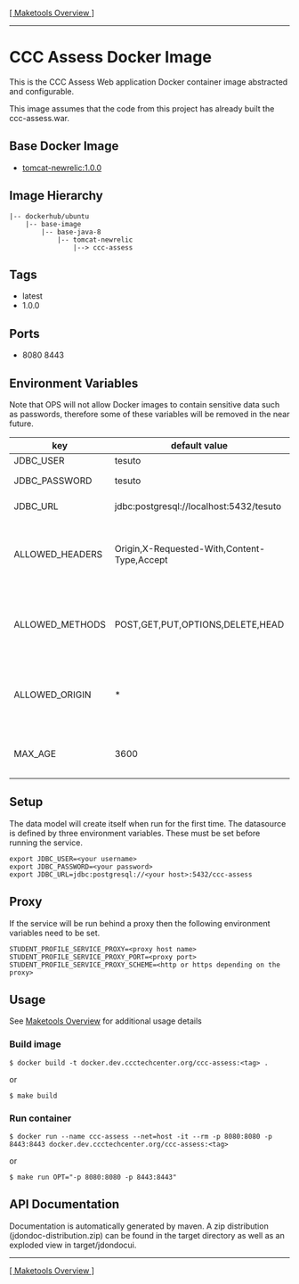[[ Maketools Overview ]](./maketools/)
***

# CCC Assess Docker Image

This is the CCC Assess Web application Docker container image abstracted and configurable.

This image assumes that the code from this project has already built the ccc-assess.war.

## Base Docker Image

* [tomcat-newrelic:1.0.0](https://bitbucket.org/cccnext/docker-base-tomcat/src/master/8/)

## Image Hierarchy

    |-- dockerhub/ubuntu 
        |-- base-image
            |-- base-java-8
                |-- tomcat-newrelic
                    |--> ccc-assess

## Tags

* latest
* 1.0.0

## Ports

* 8080 8443

## Environment Variables

Note that OPS will not allow Docker images to contain sensitive data such as passwords, therefore some of these variables will be removed in the near future.

key                                 | default value                               | description
------------------------------------|---------------------------------------------|--------------
JDBC_USER                           | tesuto                                   | DB User
JDBC_PASSWORD                       | tesuto                                   | DB Password
JDBC_URL                            | jdbc:postgresql://localhost:5432/tesuto  | Postgres DB Url
ALLOWED_HEADERS                     | Origin,X-Requested-With,Content-Type,Accept | Used for CORS. ** Do not put spaces between the values
ALLOWED_METHODS                     | POST,GET,PUT,OPTIONS,DELETE,HEAD            | Used for CORS. ** Do not put spaces between the values
ALLOWED_ORIGIN                      | *                                           | Used for CORS. ** Do not put spaces between the values
MAX_AGE                             | 3600                                        | Used for CORS. Time to live in seconds


## Setup

The data model will create itself when run for the first time. The datasource is defined by three environment variables. These must be set before running the service. 

```shell
export JDBC_USER=<your username>
export JDBC_PASSWORD=<your password>
export JDBC_URL=jdbc:postgresql://<your host>:5432/ccc-assess
```

## Proxy
If the service will be run behind a proxy then the following environment variables need to be set.

```shell
STUDENT_PROFILE_SERVICE_PROXY=<proxy host name>
STUDENT_PROFILE_SERVICE_PROXY_PORT=<proxy port>
STUDENT_PROFILE_SERVICE_PROXY_SCHEME=<http or https depending on the proxy>
```

## Usage

See [Maketools Overview](./maketools/) for additional usage details

### Build image
```shell
$ docker build -t docker.dev.ccctechcenter.org/ccc-assess:<tag> .
```
or
```shell
$ make build
```

### Run container
```shell
$ docker run --name ccc-assess --net=host -it --rm -p 8080:8080 -p 8443:8443 docker.dev.ccctechcenter.org/ccc-assess:<tag>
```
or
```shell
$ make run OPT="-p 8080:8080 -p 8443:8443"
```

## API Documentation
Documentation is automatically generated by maven. A zip distribution (jdondoc-distribution.zip) can be found in the target directory as well as an exploded view in target/jdondocui.

***
[[ Maketools Overview ]](./maketools/)